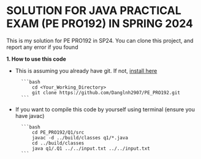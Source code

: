 # SOLUTION FOR JAVA PRACTICAL EXAM (PE PRO192) IN SPRING 2024

This is my solution for PE PRO192 in SP24. You can clone this project, and report any error if you found

**1. How to use this code**

- This is assuming you already have git. If not, [install here](https://git-scm.com/downloads) 

        ```bash
            cd <Your_Working_Directory>
            git clone https://github.com/Danglnh2907/PE_PRO192.git
        ```

- If you want to compile this code by yourself using terminal (ensure you have javac)
    
        ```bash
            cd PE_PRO192/Q1/src
            javac -d ../build/classes q1/*.java
            cd ../build/classes
            java q1/.Q1 ../../input.txt ../../input.txt 
        ```
